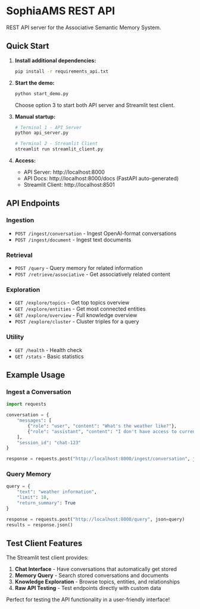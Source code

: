 # SophiaAMS REST API

REST API server for the Associative Semantic Memory System.

## Quick Start

1. **Install additional dependencies:**
   ```bash
   pip install -r requirements_api.txt
   ```

2. **Start the demo:**
   ```bash
   python start_demo.py
   ```
   Choose option 3 to start both API server and Streamlit test client.

3. **Manual startup:**
   ```bash
   # Terminal 1 - API Server
   python api_server.py

   # Terminal 2 - Streamlit Client
   streamlit run streamlit_client.py
   ```

4. **Access:**
   - API Server: http://localhost:8000
   - API Docs: http://localhost:8000/docs (FastAPI auto-generated)
   - Streamlit Client: http://localhost:8501

## API Endpoints

### Ingestion
- `POST /ingest/conversation` - Ingest OpenAI-format conversations
- `POST /ingest/document` - Ingest text documents

### Retrieval
- `POST /query` - Query memory for related information
- `POST /retrieve/associative` - Get associatively related content

### Exploration
- `GET /explore/topics` - Get top topics overview
- `GET /explore/entities` - Get most connected entities
- `GET /explore/overview` - Full knowledge overview
- `POST /explore/cluster` - Cluster triples for a query

### Utility
- `GET /health` - Health check
- `GET /stats` - Basic statistics

## Example Usage

### Ingest a Conversation
```python
import requests

conversation = {
    "messages": [
        {"role": "user", "content": "What's the weather like?"},
        {"role": "assistant", "content": "I don't have access to current weather data."}
    ],
    "session_id": "chat-123"
}

response = requests.post("http://localhost:8000/ingest/conversation", json=conversation)
```

### Query Memory
```python
query = {
    "text": "weather information",
    "limit": 10,
    "return_summary": True
}

response = requests.post("http://localhost:8000/query", json=query)
results = response.json()
```

## Test Client Features

The Streamlit test client provides:

1. **Chat Interface** - Have conversations that automatically get stored
2. **Memory Query** - Search stored conversations and documents
3. **Knowledge Exploration** - Browse topics, entities, and relationships
4. **Raw API Testing** - Test endpoints directly with custom data

Perfect for testing the API functionality in a user-friendly interface!